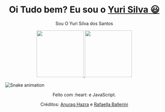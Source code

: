 <div>
  
  <h1 align="center">
    Oi Tudo bem? Eu sou o 
    <a href="https://www.linkedin.com/in/yuri--silva/">Yuri Silva 😃️</a>
  </h1>
  
  <p align="center">
    Sou O Yuri Silva dos Santos
   
  </p>
  

  
</div>

<div align="center">
  <a href="https://github.com/Yuridubi">
    <img height="150em" src="https://github-readme-stats.vercel.app/api?username=Yuridubi&count_private=true&include_all_commits=true&show_icons=true&theme=dracula&hide_border=false&show_owner=true"/>
    <img height="150em" src="https://github-readme-stats.vercel.app/api/top-langs/?username=duribeiro&theme=dracula&hide_border=false&&layout=compact"/>
  </a>
</div>


  ![Snake animation](https://github.com/danielbped/danielbped/blob/output/github-contribution-grid-snake.svg)
  
</div>

<div align="center">
  <p>Feito com :heart: e JavaScript.</p>
  <p>Créditos: <a href="https://github.com/anuraghazra/github-readme-stats">Anurag Hazra</a> e <a href="https://github.com/rafaballerini">Rafaella Ballerini</a></p>
</div>
